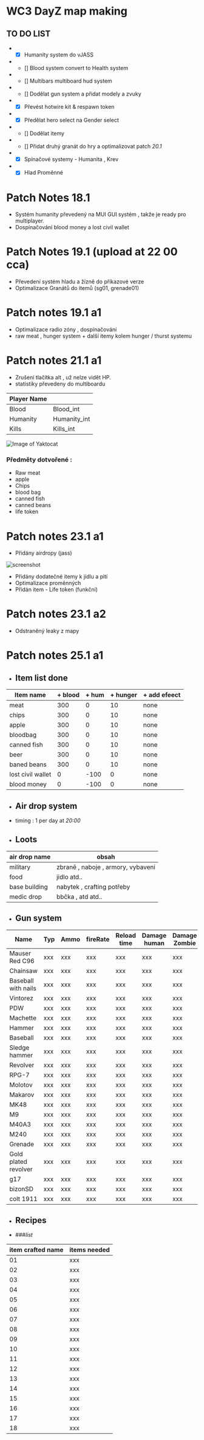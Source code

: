 # WC3 DayZ map making

## TO DO LIST

*  - [x] Humanity system do vJASS
*  - [] Blood system convert to Health system
*  - [] Multibars multiboard hud system
*  - [] Dodělat gun system a přidat modely a zvuky
*  - [x] Převést hotwire kit & respawn token
*  - [x] Předělat hero select na Gender select
*  - [] Dodělat itemy
*  - [] Přidat druhý granát do hry a optimalizovat patch *20.1*
*  - [x] Spínačové systemy - Humanita , Krev
*  - [x] Hlad Proměnné

# Patch Notes 18.1

* Systém humanity převedený na MUI GUI systém , takže je ready pro multiplayer.
* Dospínačování blood money a lost civil wallet

# Patch Notes 19.1 (upload at 22 00 cca)

* Převedení systém hladu a žízně do přikazové verze
* Optimalizace Granátů do itemů (sg01, grenade01)

# Patch notes 19.1 a1 

* Optimalizace radio zóny , dospínačování
* raw meat , hunger system + další itemy kolem hunger / thurst systemu

# Patch notes 21.1 a1

* Zrušení tlačítka alt , už nelze vidět HP.
* statistiky převedeny do multiboardu

| Player Name  |    |
| ------------- | ------------- |
| Blood  | Blood_int  |
| Humanity  | Humanity_int  |
| Kills  | Kills_int  |


![Image of Yaktocat](https://ctrlv.cz/shots/2018/01/21/p35n.png)

### Předměty dotvořené :

* Raw meat
* apple
* Chips
* blood bag
* canned fish
* canned beans
* life token

# Patch notes 23.1 a1

* Přidány airdropy (jass)

![screenshot](https://ctrlv.cz/shots/2018/01/23/JpS1.png)

* Přidány dodatečné itemy k jídlu a pití 
* Optimalizace proměnných
* Přidán item - Life token (funkční)

# Patch notes 23.1 a2

* Odstraněný leaky z mapy


# Patch notes 25.1 a1

* ## Item list done

| Item name  |   + blood | + hum | + hunger | + add efeect
| ------------- | ------------- |---|---|---|
| meat  | 300  | 0| 10|none|
| chips  | 300  | 0| 10|none|
| apple  |  300  | 0| 10|none|
| bloodbag  | 300  | 0| 10|none|
| canned fish  |  300  | 0| 10|none|
| beer  |  300  | 0| 10|none|
| baned beans  |  300  | 0| 10|none|
| lost civil wallet |0| -100|0|none|
| blood money | 0| -100|0| none|

* ## Air drop system

* timing : 1 per day at *20:00*

* ## Loots 

| air drop name | obsah | 
|---|---|
| military | zbraně , naboje , armory, vybaveni |
| food | jidlo atd.. |
| base building | nabytek , crafting potřeby |
| medic drop | bbčka , atd atd.. |

* ## Gun system 

| Name | Typ | Ammo | fireRate | Reload time | Damage human | Damage Zombie | Damage vehicles| Range |
| --- | --- | --- | --- | ------ | --- | --- | ---| --- |
| Mauser Red C96 | xxx |  xxx |  xxx |  xxx |  xxx |  xxx |  xxx | xxx |
| Chainsaw | xxx |  xxx |  xxx |  xxx |  xxx |  xxx |  xxx  xxx |
| Baseball with nails | xxx |  xxx |  xxx |  xxx |  xxx |  xxx |  xxx | xxx |
| Vintorez | xxx |  xxx |  xxx |  xxx |  xxx |  xxx |  xxx | xxx |
| PDW | xxx |  xxx |  xxx |  xxx |  xxx |  xxx |  xxx | xxx |
| Machette | xxx |  xxx |  xxx |  xxx |  xxx |  xxx |  xxx | xxx |
| Hammer | xxx |  xxx |  xxx |  xxx |  xxx |  xxx |  xxx | xxx |
| Baseball | xxx |  xxx |  xxx |  xxx |  xxx |  xxx |  xxx | xxx |
| Sledge hammer | xxx |  xxx |  xxx |  xxx |  xxx |  xxx |  xxx | xxx |
| Revolver | xxx |  xxx |  xxx |  xxx |  xxx |  xxx |  xxx | xxx |
| RPG-7 | xxx |  xxx |  xxx |  xxx |  xxx |  xxx |  xxx | xxx |
| Molotov | xxx |  xxx |  xxx |  xxx |  xxx |  xxx |  xxx | xxx |
| Makarov | xxx |  xxx |  xxx |  xxx |  xxx |  xxx |  xxx | xxx |
| MK48 | xxx |  xxx |  xxx |  xxx |  xxx |  xxx |  xxx | xxx |
| M9 | xxx |  xxx |  xxx |  xxx |  xxx |  xxx |  xxx | xxx |
| M40A3 | xxx |  xxx |  xxx |  xxx |  xxx |  xxx |  xxx | xxx |
| M240 | xxx |  xxx |  xxx |  xxx |  xxx |  xxx |  xxx | xxx |
| Grenade | xxx |  xxx |  xxx |  xxx |  xxx |  xxx |  xxx | xxx |
| Gold plated revolver | xxx |  xxx |  xxx |  xxx |  xxx |  xxx |  xxx | xxx |
| g17 | xxx |  xxx |  xxx |  xxx |  xxx |  xxx |  xxx | xxx |
| bizonSD | xxx |  xxx |  xxx |  xxx |  xxx |  xxx |  xxx | xxx |
| colt 1911 | xxx |  xxx |  xxx |  xxx |  xxx |  xxx |  xxx | xxx |


* ## Recipes

* ###*list*

| item crafted name | items needed | 
| ---|---|
| 01 | xxx |
| 02 | xxx |
| 03 | xxx |
| 04 | xxx |
| 05 | xxx |
| 06 | xxx |
| 07 | xxx |
| 08 | xxx |
| 09 | xxx |
| 10 | xxx |
| 11 | xxx |
| 12 | xxx |
| 13 | xxx |
| 14 | xxx |
| 15 | xxx |
| 16 | xxx |
| 17 | xxx |
| 18 | xxx |


